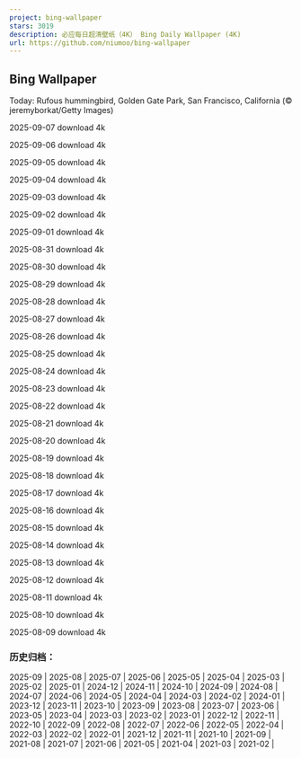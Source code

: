 ```yaml
---
project: bing-wallpaper
stars: 3019
description: 必应每日超清壁纸（4K） Bing Daily Wallpaper (4K)
url: https://github.com/niumoo/bing-wallpaper
---
```


Bing Wallpaper
--------------

Today: Rufous hummingbird, Golden Gate Park, San Francisco, California (© jeremyborkat/Getty Images)

2025-09-07 download 4k

2025-09-06 download 4k

2025-09-05 download 4k

2025-09-04 download 4k

2025-09-03 download 4k

2025-09-02 download 4k

2025-09-01 download 4k

2025-08-31 download 4k

2025-08-30 download 4k

2025-08-29 download 4k

2025-08-28 download 4k

2025-08-27 download 4k

2025-08-26 download 4k

2025-08-25 download 4k

2025-08-24 download 4k

2025-08-23 download 4k

2025-08-22 download 4k

2025-08-21 download 4k

2025-08-20 download 4k

2025-08-19 download 4k

2025-08-18 download 4k

2025-08-17 download 4k

2025-08-16 download 4k

2025-08-15 download 4k

2025-08-14 download 4k

2025-08-13 download 4k

2025-08-12 download 4k

2025-08-11 download 4k

2025-08-10 download 4k

2025-08-09 download 4k

### 历史归档：

2025-09 | 2025-08 | 2025-07 | 2025-06 | 2025-05 | 2025-04 | 2025-03 | 2025-02 | 2025-01 | 2024-12 | 2024-11 | 2024-10 | 2024-09 | 2024-08 | 2024-07 | 2024-06 | 2024-05 | 2024-04 | 2024-03 | 2024-02 | 2024-01 | 2023-12 | 2023-11 | 2023-10 | 2023-09 | 2023-08 | 2023-07 | 2023-06 | 2023-05 | 2023-04 | 2023-03 | 2023-02 | 2023-01 | 2022-12 | 2022-11 | 2022-10 | 2022-09 | 2022-08 | 2022-07 | 2022-06 | 2022-05 | 2022-04 | 2022-03 | 2022-02 | 2022-01 | 2021-12 | 2021-11 | 2021-10 | 2021-09 | 2021-08 | 2021-07 | 2021-06 | 2021-05 | 2021-04 | 2021-03 | 2021-02 |
